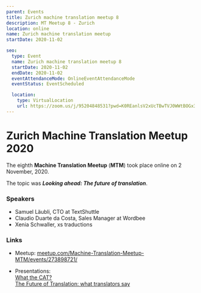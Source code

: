 ```yaml
---
parent: Events
title: Zurich machine translation meetup 8
description: MT Meetup 8 - Zurich
location: online
name: Zurich machine translation meetup
startDate: 2020-11-02

seo:
  type: Event
  name: Zurich machine translation meetup 8
  startDate: 2020-11-02
  endDate: 2020-11-02
  eventAttendanceMode: OnlineEventAttendanceMode
  eventStatus: EventScheduled

  location:
    type: VirtualLocation
    url: https://zoom.us/j/95204848531?pwd=K0REanlsV2xUcTBwTVJ0WWtBOGx3QT09
---
```


# Zurich Machine Translation Meetup 2020

The eighth **Machine Translation Meetup** (**MTM**) took place online on 2 November, 2020.

The topic was ***Looking ahead: The future of translation***.

### Speakers

- Samuel Läubli, CTO at TextShuttle
- Claudio Duarte da Costa, Sales Manager at Wordbee
- Xenia Schwaller, xs traductions

### Links

- Meetup: [meetup.com/Machine-Translation-Meetup-MTM/events/273898721/](https://www.meetup.com/Machine-Translation-Meetup-MTM/events/273898721/)

- Presentations: <br>[What the CAT?](https://drive.google.com/file/d/1vESOFVQuuCyE758eIOCu8cwuY1Ua0RAI/view) <br>[The Future of
Translation: what translators say](https://drive.google.com/file/d/1bu6ugzBoq003cDaPSaMlF8o_-eUcZC5K/view)
